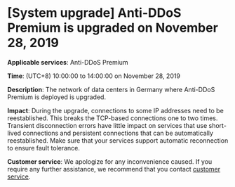 # \[System upgrade\] Anti-DDoS Premium is upgraded on November 28, 2019

**Applicable services**: Anti-DDoS Premium

**Time**: \(UTC+8\) 10:00:00 to 14:00:00 on November 28, 2019

**Description**: The network of data centers in Germany where Anti-DDoS Premium is deployed is upgraded.

**Impact**: During the upgrade, connections to some IP addresses need to be reestablished. This breaks the TCP-based connections one to two times. Transient disconnection errors have little impact on services that use short-lived connections and persistent connections that can be automatically reestablished. Make sure that your services support automatic reconnection to ensure fault tolerance.

**Customer service**: We apologize for any inconvenience caused. If you require any further assistance, we recommend that you contact [customer service](https://www.aliyun.com/contact?from=announcement).

